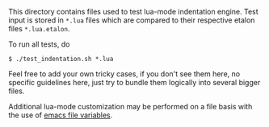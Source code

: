 This directory contains files used to test lua-mode indentation engine. Test
input is stored in `*.lua` files which are compared to their respective etalon
files `*.lua.etalon`.

To run all tests, do
```
$ ./test_indentation.sh *.lua
```

Feel free to add your own tricky cases, if you don't see them here, no specific
guidelines here, just try to bundle them logically into several bigger files.

Additional lua-mode customization may be performed on a file basis with the use
of [emacs file variables].

[emacs file variables]: http://www.gnu.org/software/emacs/manual/html_node/emacs/File-Variables.html
